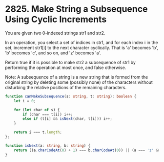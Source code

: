 # 2825. Make String a Subsequence Using Cyclic Increments

You are given two 0-indexed strings str1 and str2.

In an operation, you select a set of indices in str1, and for each index i in the set, increment str1[i] to the next character cyclically. That is 'a' becomes 'b', 'b' becomes 'c', and so on, and 'z' becomes 'a'.

Return true if it is possible to make str2 a subsequence of str1 by performing the operation at most once, and false otherwise.

Note: A subsequence of a string is a new string that is formed from the original string by deleting some (possibly none) of the characters without disturbing the relative positions of the remaining characters.

```ts
function canMakeSubsequence(s: string, t: string): boolean {
    let i = 0;

    for (let char of s) {
        if (char === t[i]) i++;
        else if (t[i] && isNext(char, t[i])) i++;
    }

    return i === t.length;
};

function isNext(a: string, b: string) {
    return ((a.charCodeAt(0) + 1) === b.charCodeAt(0)) || (a === 'z' && b === 'a');
}
```
